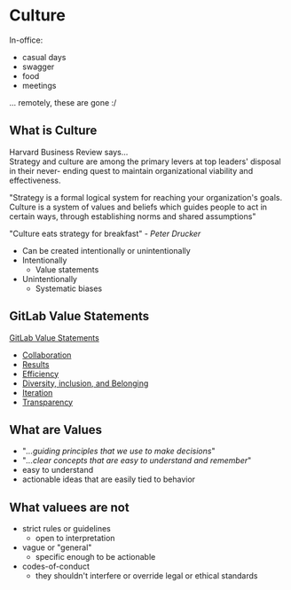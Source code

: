 # Culture
In-office:
- casual days
- swagger
- food
- meetings

... remotely, these are gone :/

## What is Culture
Harvard Business Review says...  
Strategy and culture are among the primary levers at top leaders' disposal in their never- ending quest to maintain organizational viability and effectiveness. 

"Strategy is a formal logical system for reaching your organization's goals. Culture is a system of values and beliefs which guides people to act in certain ways, through establishing norms and shared assumptions"

"Culture eats strategy for breakfast" - _Peter Drucker_


- Can be created intentionally or unintentionally
- Intentionally
  - Value statements
- Unintentionally
  - Systematic biases


## GitLab Value Statements
[GitLab Value Statements](https://learn.gitlab.com/coursera-remote-work/values)
- [Collaboration](https://learn.gitlab.com/coursera-remote-work/values)
- [Results](https://learn.gitlab.com/coursera-remote-work/values)
- [Efficiency](https://learn.gitlab.com/coursera-remote-work/values)
- [Diversity, inclusion, and Belonging](https://learn.gitlab.com/coursera-remote-work/values)
- [Iteration](https://learn.gitlab.com/coursera-remote-work/values)
- [Transparency](https://learn.gitlab.com/coursera-remote-work/values)

## What are Values
- "_...guiding principles that we use to make decisions_"
- "_...clear concepts that are easy to understand and remember_"
- easy to understand
- actionable ideas that are easily tied to behavior

## What valuees are not
- strict rules or guidelines
  - open to interpretation
- vague or "general"
  - specific enough to be actionable
- codes-of-conduct
  - they shouldn't interfere or override legal or ethical standards
